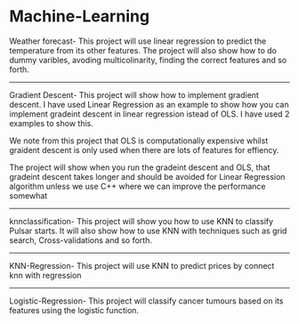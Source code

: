 # Machine-Learning
Weather forecast- This project will use linear regression to predict the temperature from its other features. The project will also show how to do dummy varibles, avoding multicolinarity, finding the correct features and so forth.

---------------------------------------------------------

Gradient Descent- This project will show how to implement gradient descent. I have used Linear Regression as an example to show how you can implement gradeint descent in linear regression istead of OLS.
I have used 2 examples to show this.

We note from this project that OLS is computationally expensive whilst graident descent is only used when there are lots of features for effiency.

The project will show when you run the gradeint descent and OLS, that gradeint descent takes longer and should be avoided for Linear Regression algorithm unless we use C++ where we can improve the performance somewhat


------------------------------------------------------------

knnclassification- This project will show you how to use KNN to classify Pulsar starts. It will also show how to use KNN with techniques such as grid search, Cross-validations and so forth.

------------------------------------------------------------

KNN-Regression- This project will use KNN to predict prices by connect knn with regression


---------------------------------------------------------------

Logistic-Regression- This project will classify cancer tumours based on its features using the logistic function.
